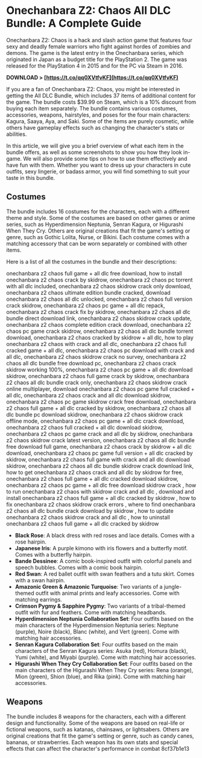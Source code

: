 
 
# Onechanbara Z2: Chaos All DLC Bundle: A Complete Guide
 
Onechanbara Z2: Chaos is a hack and slash action game that features four sexy and deadly female warriors who fight against hordes of zombies and demons. The game is the latest entry in the Onechanbara series, which originated in Japan as a budget title for the PlayStation 2. The game was released for the PlayStation 4 in 2015 and for the PC via Steam in 2016.
 
**DOWNLOAD &gt; [https://t.co/qq0XVtfvKF](https://t.co/qq0XVtfvKF)**


 
If you are a fan of Onechanbara Z2: Chaos, you might be interested in getting the All DLC Bundle, which includes 37 items of additional content for the game. The bundle costs $39.99 on Steam, which is a 10% discount from buying each item separately. The bundle contains various costumes, accessories, weapons, hairstyles, and poses for the four main characters: Kagura, Saaya, Aya, and Saki. Some of the items are purely cosmetic, while others have gameplay effects such as changing the character's stats or abilities.
 
In this article, we will give you a brief overview of what each item in the bundle offers, as well as some screenshots to show you how they look in-game. We will also provide some tips on how to use them effectively and have fun with them. Whether you want to dress up your characters in cute outfits, sexy lingerie, or badass armor, you will find something to suit your taste in this bundle.
 
## Costumes
 
The bundle includes 16 costumes for the characters, each with a different theme and style. Some of the costumes are based on other games or anime series, such as Hyperdimension Neptunia, Senran Kagura, or Higurashi When They Cry. Others are original creations that fit the game's setting or genre, such as Gothic Lolita, Nurse, or Bikini. Each costume comes with a matching accessory that can be worn separately or combined with other items.
 
Here is a list of all the costumes in the bundle and their descriptions:
 
onechanbara z2 chaos full game + all dlc free download,  how to install onechanbara z2 chaos crack by skidrow,  onechanbara z2 chaos pc torrent with all dlc included,  onechanbara z2 chaos skidrow crack only download,  onechanbara z2 chaos ultimate edition bundle cracked,  download onechanbara z2 chaos all dlc unlocked,  onechanbara z2 chaos full version crack skidrow,  onechanbara z2 chaos pc game + all dlc repack,  onechanbara z2 chaos crack fix by skidrow,  onechanbara z2 chaos all dlc bundle direct download link,  onechanbara z2 chaos skidrow crack update,  onechanbara z2 chaos complete edition crack download,  onechanbara z2 chaos pc game crack skidrow,  onechanbara z2 chaos all dlc bundle torrent download,  onechanbara z2 chaos cracked by skidrow + all dlc,  how to play onechanbara z2 chaos with crack and all dlc,  onechanbara z2 chaos full cracked game + all dlc,  onechanbara z2 chaos pc download with crack and all dlc,  onechanbara z2 chaos skidrow crack no survey,  onechanbara z2 chaos all dlc bundle free download pc,  onechanbara z2 chaos crack skidrow working 100%,  onechanbara z2 chaos pc game + all dlc download skidrow,  onechanbara z2 chaos full game crack by skidrow,  onechanbara z2 chaos all dlc bundle crack only,  onechanbara z2 chaos skidrow crack online multiplayer,  download onechanbara z2 chaos pc game full cracked + all dlc,  onechanbara z2 chaos crack and all dlc download skidrow,  onechanbara z2 chaos pc game skidrow crack free download,  onechanbara z2 chaos full game + all dlc cracked by skidrow,  onechanbara z2 chaos all dlc bundle pc download skidrow,  onechanbara z2 chaos skidrow crack offline mode,  onechanbara z2 chaos pc game + all dlc crack download,  onechanbara z2 chaos full cracked + all dlc download skidrow,  onechanbara z2 chaos pc game crack and all dlc by skidrow,  onechanbara z2 chaos skidrow crack latest version,  onechanbara z2 chaos all dlc bundle free download full game,  onechanbara z2 chaos crack by skidrow + all dlc download,  onechanbara z2 chaos pc game full version + all dlc cracked by skidrow,  onechanbara z2 chaos full game with crack and all dlc download skidrow,  onechanbara z2 chaos all dlc bundle skidrow crack download link,  how to get onechanbara z2 chaos crack and all dlc by skidrow for free,  onechanbara z2 chaos full game + all dlc cracked download skidrow,  onechanbara z2 chaos pc game + all dlc free download skidrow crack ,  how to run onechanbara z2 chaos with skidrow crack and all dlc ,  download and install onechanbara z2 chaos full game + all dlc cracked by skidrow ,  how to fix onechanbara z2 chaos skidrow crack errors ,  where to find onechanbara z2 chaos all dlc bundle crack download by skidrow ,  how to update onechanbara z2 chaos skidrow crack and all dlc ,  how to uninstall onechanbara z2 chaos full game + all dlc cracked by skidrow
 
- **Black Rose**: A black dress with red roses and lace details. Comes with a rose hairpin.
- **Japanese Iris**: A purple kimono with iris flowers and a butterfly motif. Comes with a butterfly hairpin.
- **Bande Dessinee**: A comic book-inspired outfit with colorful panels and speech bubbles. Comes with a comic book hairpin.
- **Red Swan**: A red ballet outfit with swan feathers and a tutu skirt. Comes with a swan hairpin.
- **Amazonic Green & Amazonic Turquoise**: Two variants of a jungle-themed outfit with animal prints and leafy accessories. Come with matching earrings.
- **Crimson Pygmy & Sapphire Pygmy**: Two variants of a tribal-themed outfit with fur and feathers. Come with matching headbands.
- **Hyperdimension Neptunia Collaboration Set**: Four outfits based on the main characters of the Hyperdimension Neptunia series: Neptune (purple), Noire (black), Blanc (white), and Vert (green). Come with matching hair accessories.
- **Senran Kagura Collaboration Set**: Four outfits based on the main characters of the Senran Kagura series: Asuka (red), Homura (black), Yumi (white), and Miyabi (purple). Come with matching hair accessories.
- **Higurashi When They Cry Collaboration Set**: Four outfits based on the main characters of the Higurashi When They Cry series: Rena (orange), Mion (green), Shion (blue), and Rika (pink). Come with matching hair accessories.

## Weapons
 
The bundle includes 8 weapons for the characters, each with a different design and functionality. Some of the weapons are based on real-life or fictional weapons, such as katanas, chainsaws, or lightsabers. Others are original creations that fit the game's setting or genre, such as candy canes, bananas, or strawberries. Each weapon has its own stats and special effects that can affect the character's performance in combat
 8cf37b1e13
 
